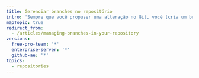 ```yaml
---
title: Gerenciar branches no repositório
intro: 'Sempre que você propuser uma alteração no Git, você [cria um branch novo](/articles/creating-and-deleting-branches-within-your-repository/). O gerenciamento de branches é uma parte importante do fluxo de trabalho do Git. Depois de algum tempo, sua lista de branches pode crescer, então sempre é bom excluir branches com merge ou obsoletos.'
mapTopic: true
redirect_from:
  - /articles/managing-branches-in-your-repository
versions:
  free-pro-team: '*'
  enterprise-server: '*'
  github-ae: '*'
topics:
  - repositories
---
```


